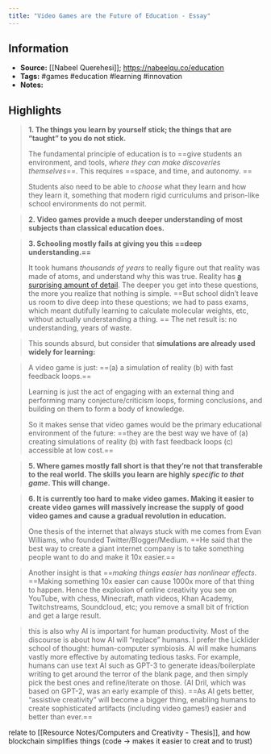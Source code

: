 ```yaml
---
title: "Video Games are the Future of Education - Essay"
---
```

## Information
- **Source:** [[Nabeel Querehesi]]; https://nabeelqu.co/education
- **Tags:** #games #education #learning #innovation  
- **Notes:** 
## Highlights
> **1. The things you learn by yourself stick; the things that are “taught” to you do not stick.**  
> 
> The fundamental principle of education is to ==give students an environment, and tools, _where they can make discoveries themselves_==. This requires ==space, and time, and autonomy.  ==
> 
> Students also need to be able to _choose_ what they learn and how they learn it, something that modern rigid curriculums and prison-like school environments do not permit.

> **2. Video games provide a much deeper understanding of most subjects than classical education does.**

> **3. Schooling mostly fails at giving you this ==deep understanding.==**
>
>  It took humans _thousands of years_ to really figure out that reality was made of atoms, and understand why this was true. Reality has [a surprising amount of detail](http://johnsalvatier.org/blog/2017/reality-has-a-surprising-amount-of-detail). The deeper you get into these questions, the more you realize that nothing is simple. ==But school didn’t leave us room to dive deep into these questions; we had to pass exams, which meant dutifully learning to calculate molecular weights, etc, without actually understanding a thing.  ==
>  The net result is: no understanding, years of waste.  
  
> This sounds absurd, but consider that **simulations are already used widely for learning:**

> A video game is just: ==(a) a simulation of reality  (b) with fast feedback loops.== 
> 
> Learning is just the act of engaging with an external thing and performing many conjecture/criticism loops, forming conclusions, and building on them to form a body of knowledge.  
> 
> So it makes sense that video games would be the primary educational environment of the future: ==they are the best way we have of (a) creating simulations of reality (b) with fast feedback loops (c) accessible at low cost.==

> **5. Where games mostly fall short is that they’re not that transferable to the real world. The skills you learn are highly _specific to that game_. This will change.**

> **6. It is currently too hard to make video games. Making it easier to create video games will massively increase the supply of good video games and cause a gradual revolution in education.**
> 
> One thesis of the internet that always stuck with me comes from Evan Williams, who founded Twitter/Blogger/Medium. ==He said that the best way to create a giant internet company is to take something people want to do and make it 10x easier.==

> Another insight is that ==_making things easier has nonlinear effects_. ==Making something 10x easier can cause 1000x more of that thing to happen. Hence the explosion of online creativity you see on YouTube, with chess, Minecraft, math videos, Khan Academy, Twitchstreams, Soundcloud, etc; you remove a small bit of friction and get a large result.

> this is also why AI is important for human productivity. Most of the discourse is about how AI will “replace” humans. I prefer the Licklider school of thought: human-computer symbiosis. AI will make humans vastly more effective by automating tedious tasks. For example, humans can use text AI such as GPT-3 to generate ideas/boilerplate writing to get around the terror of the blank page, and then simply pick the best ones and refine/iterate on those. (AI Dril, which was based on GPT-2, was an early example of this). ==As AI gets better, “assistive creativity” will become a bigger thing, enabling humans to create sophisticated artifacts (including video games!) easier and better than ever.==

relate to [[Resource Notes/Computers and Creativity - Thesis]], and how blockchain simplifies things (code -> makes it easier to creat and to trust)
